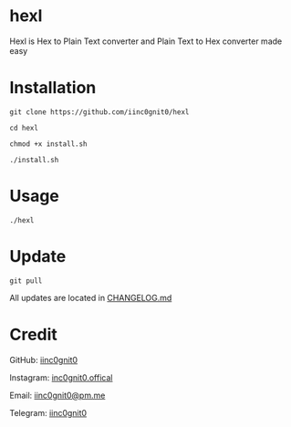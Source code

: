 # hexl

Hexl is Hex to Plain Text converter and Plain Text to Hex converter made easy

# Installation

`git clone https://github.com/iinc0gnit0/hexl`

`cd hexl`

`chmod +x install.sh`

`./install.sh`

# Usage

`./hexl`

# Update

`git pull`

All updates are located in [CHANGELOG.md](https://github.com/iinc0gnit0/hexl/blob/master/CHANGELOG.md)

# Credit

GitHub: [iinc0gnit0](https://github.com/iinc0gnit0)

Instagram: [inc0gnit0.offical](https://instagram.com/inc0gnit0.offical)

Email: iinc0gnit0@pm.me

Telegram: [iinc0gnit0](https://t.me/iinc0gnit0)
